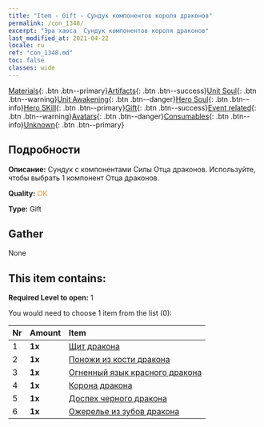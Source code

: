 ```yaml
---
title: "Item - Gift - Сундук компонентов короля драконов"
permalink: /con_1348/
excerpt: "Эра хаоса  Сундук компонентов короля драконов"
last_modified_at: 2021-04-22
locale: ru
ref: "con_1348.md"
toc: false
classes: wide
---
```

 [Materials](/ItemsRU/){: .btn .btn--primary}[Artifacts](/ItemsRU/Artifacts/){: .btn .btn--success}[Unit Soul](/ItemsRU/UnitSoul/){: .btn .btn--warning}[Unit Awakening](/ItemsRU/UnitAwakening/){: .btn .btn--danger}[Hero Soul](/ItemsRU/HeroSoul/){: .btn .btn--info}[Hero SKill](/ItemsRU/HeroSkill/){: .btn .btn--primary}[Gift](/ItemsRU/Gift/){: .btn .btn--success}[Event related](/ItemsRU/Events/){: .btn .btn--warning}[Avatars](/ItemsRU/Avatars/){: .btn .btn--danger}[Consumables](/ItemsRU/Consumables/){: .btn .btn--info}[Unknown](/ItemsRU/Unknown/){: .btn .btn--primary}

## Подробности
 **Описание:** Сундук с компонентами Силы Отца драконов. Используйте, чтобы выбрать 1 компонент Отца драконов.

 **Quality:** <span style="color: #FF8C00">OK</span>

 **Type:** Gift

## Gather

  None

## This item contains:

 **Required Level to open:** 1

 You would need to choose 1 item from the list (0):

  | Nr | Amount |     Item    |
  |:---|:-------|:------------|
  | 1 |  **1x** | [Щит дракона](/ru/Items/art_144/) |  | 
  | 2 |  **1x** | [Поножи из кости дракона](/ru/Items/art_145/) |  | 
  | 3 |  **1x** | [Огненный язык красного дракона](/ru/Items/art_146/) |  | 
  | 4 |  **1x** | [Корона дракона](/ru/Items/art_147/) |  | 
  | 5 |  **1x** | [Доспех черного дракона](/ru/Items/art_148/) |  | 
  | 6 |  **1x** | [Ожерелье из зубов дракона](/ru/Items/art_149/) |  | 
